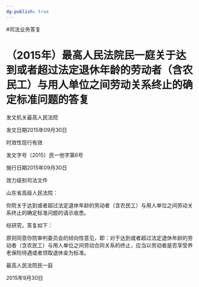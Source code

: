 ```yaml
---
dg-publish: true
---
```

#司法业务答复
# （2015年）最高人民法院民一庭关于达到或者超过法定退休年龄的劳动者（含农民工）与用人单位之间劳动关系终止的确定标准问题的答复

发文机关最高人民法院

发文日期2015年09月30日

时效性现行有效

发文字号〔2015〕民一他字第6号

施行日期2015年09月30日

效力级别司法文件

山东省高级人民法院：

你院关于达到或者超过法定退休年龄的劳动者（含农民工）与用人单位之间劳动关系终止的确定标准问题的请示收悉。

经研究，答复如下：

原则同意你院审判委员会的倾向性意见，即：对于达到或者超过法定退休年龄的劳动者（含农民工）与用人单位之间劳动合同关系的终止，应当以劳动者是否享受养老保险待遇或者领取退休金为标准。

最高人民法院民一庭

2015年9月30日